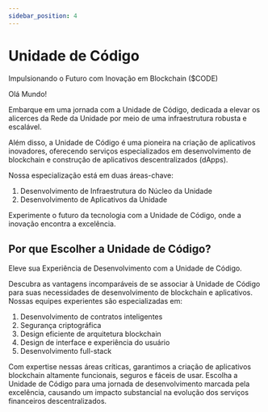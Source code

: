 ```yaml
---
sidebar_position: 4
---
```


# Unidade de Código

Impulsionando o Futuro com Inovação em Blockchain ($CODE)

Olá Mundo!

Embarque em uma jornada com a Unidade de Código, dedicada a elevar os alicerces da Rede da Unidade por meio de uma infraestrutura robusta e escalável.

Além disso, a Unidade de Código é uma pioneira na criação de aplicativos inovadores, oferecendo serviços especializados em desenvolvimento de blockchain e construção de aplicativos descentralizados (dApps).

Nossa especialização está em duas áreas-chave:

1. Desenvolvimento de Infraestrutura do Núcleo da Unidade
2. Desenvolvimento de Aplicativos da Unidade

Experimente o futuro da tecnologia com a Unidade de Código, onde a inovação encontra a excelência.

## Por que Escolher a Unidade de Código?

Eleve sua Experiência de Desenvolvimento com a Unidade de Código.

Descubra as vantagens incomparáveis de se associar à Unidade de Código para suas necessidades de desenvolvimento de blockchain e aplicativos. Nossas equipes experientes são especializadas em:

1. Desenvolvimento de contratos inteligentes
2. Segurança criptográfica
3. Design eficiente de arquitetura blockchain
4. Design de interface e experiência do usuário
5. Desenvolvimento full-stack

Com expertise nessas áreas críticas, garantimos a criação de aplicativos blockchain altamente funcionais, seguros e fáceis de usar.
Escolha a Unidade de Código para uma jornada de desenvolvimento marcada pela excelência, causando um impacto substancial na evolução dos serviços financeiros descentralizados.
